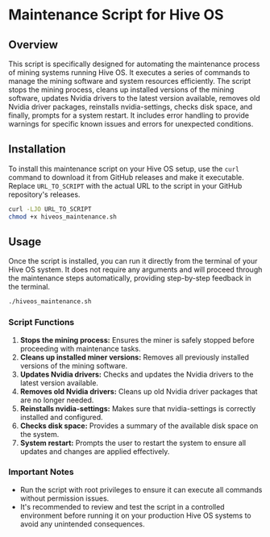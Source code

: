 # Maintenance Script for Hive OS

## Overview

This script is specifically designed for automating the maintenance process of mining systems running Hive OS. It executes a series of commands to manage the mining software and system resources efficiently. The script stops the mining process, cleans up installed versions of the mining software, updates Nvidia drivers to the latest version available, removes old Nvidia driver packages, reinstalls nvidia-settings, checks disk space, and finally, prompts for a system restart. It includes error handling to provide warnings for specific known issues and errors for unexpected conditions.

## Installation

To install this maintenance script on your Hive OS setup, use the `curl` command to download it from GitHub releases and make it executable. Replace `URL_TO_SCRIPT` with the actual URL to the script in your GitHub repository's releases.

```bash
curl -LJO URL_TO_SCRIPT
chmod +x hiveos_maintenance.sh
```

## Usage

Once the script is installed, you can run it directly from the terminal of your Hive OS system. It does not require any arguments and will proceed through the maintenance steps automatically, providing step-by-step feedback in the terminal.

```bash
./hiveos_maintenance.sh
```

### Script Functions

1. **Stops the mining process:** Ensures the miner is safely stopped before proceeding with maintenance tasks.
2. **Cleans up installed miner versions:** Removes all previously installed versions of the mining software.
3. **Updates Nvidia drivers:** Checks and updates the Nvidia drivers to the latest version available.
4. **Removes old Nvidia drivers:** Cleans up old Nvidia driver packages that are no longer needed.
5. **Reinstalls nvidia-settings:** Makes sure that nvidia-settings is correctly installed and configured.
6. **Checks disk space:** Provides a summary of the available disk space on the system.
7. **System restart:** Prompts the user to restart the system to ensure all updates and changes are applied effectively.

### Important Notes

- Run the script with root privileges to ensure it can execute all commands without permission issues.
- It's recommended to review and test the script in a controlled environment before running it on your production Hive OS systems to avoid any unintended consequences.